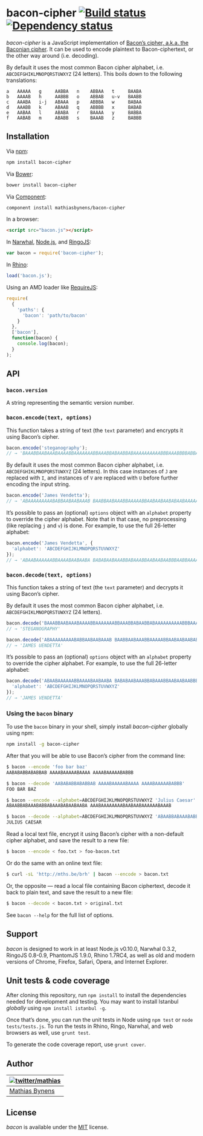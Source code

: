 # bacon-cipher [![Build status](https://travis-ci.org/mathiasbynens/bacon-cipher.svg?branch=master)](https://travis-ci.org/mathiasbynens/bacon-cipher) [![Dependency status](https://gemnasium.com/mathiasbynens/bacon-cipher.svg)](https://gemnasium.com/mathiasbynens/bacon-cipher)

_bacon-cipher_ is a JavaScript implementation of [Bacon’s cipher, a.k.a. the Baconian cipher](http://en.wikipedia.org/wiki/Bacon's_cipher). It can be used to encode plaintext to Bacon-ciphertext, or the other way around (i.e. decoding).

By default it uses the most common Bacon cipher alphabet, i.e. `ABCDEFGHIKLMNOPQRSTUWXYZ` (24 letters). This boils down to the following translations:

```
a   AAAAA   g     AABBA   n    ABBAA   t     BAABA
b   AAAAB   h     AABBB   o    ABBAB   u-v   BAABB
c   AAABA   i-j   ABAAA   p    ABBBA   w     BABAA
d   AAABB   k     ABAAB   q    ABBBB   x     BABAB
e   AABAA   l     ABABA   r    BAAAA   y     BABBA
f   AABAB   m     ABABB   s    BAAAB   z     BABBB
```

## Installation

Via [npm](http://npmjs.org/):

```bash
npm install bacon-cipher
```

Via [Bower](http://bower.io/):

```bash
bower install bacon-cipher
```

Via [Component](https://github.com/component/component):

```bash
component install mathiasbynens/bacon-cipher
```

In a browser:

```html
<script src="bacon.js"></script>
```

In [Narwhal](http://narwhaljs.org/), [Node.js](http://nodejs.org/), and [RingoJS](http://ringojs.org/):

```js
var bacon = require('bacon-cipher');
```

In [Rhino](http://www.mozilla.org/rhino/):

```js
load('bacon.js');
```

Using an AMD loader like [RequireJS](http://requirejs.org/):

```js
require(
  {
    'paths': {
      'bacon': 'path/to/bacon'
    }
  },
  ['bacon'],
  function(bacon) {
    console.log(bacon);
  }
);
```

## API

### `bacon.version`

A string representing the semantic version number.

### `bacon.encode(text, options)`

This function takes a string of text (the `text` parameter) and encrypts it using Bacon’s cipher.

```js
bacon.encode('steganography');
// → 'BAAABBAABAAABAAAABBAAAAAAABBAAABBABAABBABAAAAAAAAAABBBAAABBBBABBA'
```

By default it uses the most common Bacon cipher alphabet, i.e. `ABCDEFGHIKLMNOPQRSTUWXYZ` (24 letters). In this case instances of `J` are replaced with `I`, and instances of `V` are replaced with `U` before further encoding the input string.

```js
bacon.encode('James Vendetta');
// → 'ABAAAAAAAAABABBAABAABAAAB BAABBAABAAABBAAAAABBAABAABAABABAABAAAAAA'
```

It’s possible to pass an (optional) `options` object with an `alphabet` property to override the cipher alphabet. Note that in that case, no preprocessing (like replacing `j` and `v`) is done. For example, to use the full 26-letter alphabet:

```js
bacon.encode('James Vendetta', {
  'alphabet': 'ABCDEFGHIJKLMNOPQRSTUVWXYZ'
});
// → 'ABAABAAAAAABBAAAABAABAABA BABABAABAAABBABAAABBAABAABAABBBAABBAAAAA'
```

### `bacon.decode(text, options)`

This function takes a string of text (the `text` parameter) and decrypts it using Bacon’s cipher.

By default it uses the most common Bacon cipher alphabet, i.e. `ABCDEFGHIKLMNOPQRSTUWXYZ` (24 letters).

```js
bacon.decode('BAAABBAABAAABAAAABBAAAAAAABBAAABBABAABBABAAAAAAAAAABBBAAABBBBABBA');
// → 'STEGANOGRAPHY'

bacon.decode('ABAAAAAAAAABABBAABAABAAAB BAABBAABAAABBAAAAABBAABAABAABABAABAAAAAA');
// → 'IAMES UENDETTA'
```

It’s possible to pass an (optional) `options` object with an `alphabet` property to override the cipher alphabet. For example, to use the full 26-letter alphabet:

```js
bacon.decode('ABAABAAAAAABBAAAABAABAABA BABABAABAAABBABAAABBAABAABAABBBAABBAAAAA', {
  'alphabet': 'ABCDEFGHIJKLMNOPQRSTUVWXYZ'
});
// → 'JAMES VENDETTA'
```

### Using the `bacon` binary

To use the `bacon` binary in your shell, simply install _bacon-cipher_ globally using npm:

```bash
npm install -g bacon-cipher
```

After that you will be able to use Bacon’s cipher from the command line:

```bash
$ bacon --encode 'foo bar baz'
AABABABBABABBAB AAAABAAAAABAAAA AAAABAAAAABABBB

$ bacon --decode 'AABABABBABABBAB AAAABAAAAABAAAA AAAABAAAAABABBB'
FOO BAR BAZ

$ bacon --encode --alphabet=ABCDEFGHIJKLMNOPQRSTUVWXYZ 'Julius Caesar'
ABAABBABAAABABBABAAABABAABAABA AAABAAAAAAAABAABAABAAAAAABAAAB

$ bacon --decode --alphabet=ABCDEFGHIJKLMNOPQRSTUVWXYZ 'ABAABBABAAABABBABAAABABAABAABA AAABAAAAAAAABAABAABAAAAAABAAAB'
JULIUS CAESAR
```

Read a local text file, encrypt it using Bacon’s cipher with a non-default cipher alphabet, and save the result to a new file:

```bash
$ bacon --encode < foo.txt > foo-bacon.txt
```

Or do the same with an online text file:

```bash
$ curl -sL 'http://mths.be/brh' | bacon --encode > bacon.txt
```

Or, the opposite — read a local file containing Bacon ciphertext, decode it back to plain text, and save the result to a new file:

```bash
$ bacon --decode < bacon.txt > original.txt
```

See `bacon --help` for the full list of options.

## Support

_bacon_ is designed to work in at least Node.js v0.10.0, Narwhal 0.3.2, RingoJS 0.8-0.9, PhantomJS 1.9.0, Rhino 1.7RC4, as well as old and modern versions of Chrome, Firefox, Safari, Opera, and Internet Explorer.

## Unit tests & code coverage

After cloning this repository, run `npm install` to install the dependencies needed for development and testing. You may want to install Istanbul _globally_ using `npm install istanbul -g`.

Once that’s done, you can run the unit tests in Node using `npm test` or `node tests/tests.js`. To run the tests in Rhino, Ringo, Narwhal, and web browsers as well, use `grunt test`.

To generate the code coverage report, use `grunt cover`.

## Author

| [![twitter/mathias](https://gravatar.com/avatar/24e08a9ea84deb17ae121074d0f17125?s=70)](https://twitter.com/mathias "Follow @mathias on Twitter") |
|---|
| [Mathias Bynens](http://mathiasbynens.be/) |

## License

_bacon_ is available under the [MIT](http://mths.be/mit) license.
